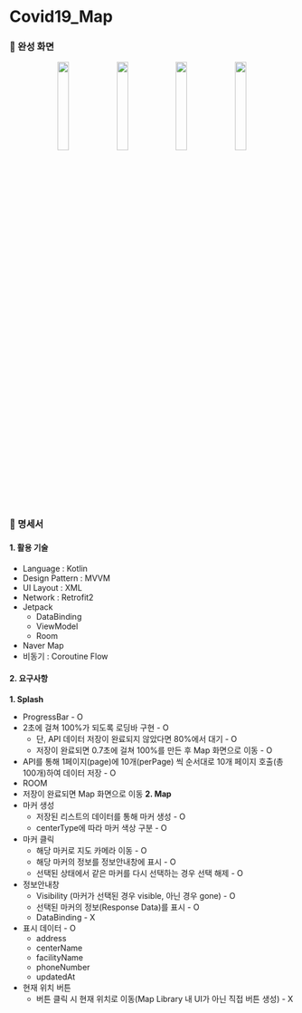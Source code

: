 # Covid19_Map

### :lollipop: 완성 화면

<p align = center>
<img src = "https://user-images.githubusercontent.com/48902047/163483969-226570af-e232-4f1a-a35d-6ec0ec8986a9.jpg" width="20%" height="20%">
<img src = "https://user-images.githubusercontent.com/48902047/163483977-382c6b2e-0fcf-4a84-b4ca-68ab50224596.jpg" width="20%" height="20%">
<img src = "https://user-images.githubusercontent.com/48902047/163483987-b23ea8c2-f069-4109-a193-847e5a53c9b1.jpg" width="20%" height="20%">
<img src = "https://user-images.githubusercontent.com/48902047/163483997-9a07ed56-6348-497c-9521-46c98d3e038f.jpg" width="20%" height="20%"> 
</p>

### :lollipop: 명세서
#### 1. 활용 기술
  - Language : Kotlin
  - Design Pattern : MVVM
  - UI Layout : XML
  - Network : Retrofit2
  - Jetpack
    +  DataBinding
    +  ViewModel
    +  Room
- Naver Map
- 비동기 : Coroutine Flow

#### 2. 요구사항
**1. Splash**
+ ProgressBar - O
+ 2초에 걸쳐 100%가 되도록 로딩바 구현 - O
  + 단, API 데이터 저장이 완료되지 않았다면 80%에서 대기 - O
  + 저장이 완료되면 0.7초에 걸쳐 100%를 만든 후 Map 화면으로 이동 - O
+ API를 통해 1페이지(page)에 10개(perPage) 씩 순서대로 10개 페이지 호출(총 100개)하여 데이터 저장 - O
+ ROOM
+ 저장이 완료되면 Map 화면으로 이동
**2. Map**
+ 마커 생성
  + 저장된 리스트의 데이터를 통해 마커 생성 - O
  + centerType에 따라 마커 색상 구분 - O
+ 마커 클릭
  + 해당 마커로 지도 카메라 이동 - O
  + 해당 마커의 정보를 정보안내창에 표시 - O
  + 선택된 상태에서 같은 마커를 다시 선택하는 경우 선택 해제 - O
+ 정보안내창
  + Visibility (마커가 선택된 경우 visible, 아닌 경우 gone) - O
  + 선택된 마커의 정보(Response Data)를 표시 - O
  + DataBinding - X
+ 표시 데이터 - O
  + address
  + centerName
  + facilityName
  + phoneNumber
  + updatedAt
+ 현재 위치 버튼
  + 버튼 클릭 시 현재 위치로 이동(Map Library 내 UI가 아닌 직접 버튼 생성) - X
